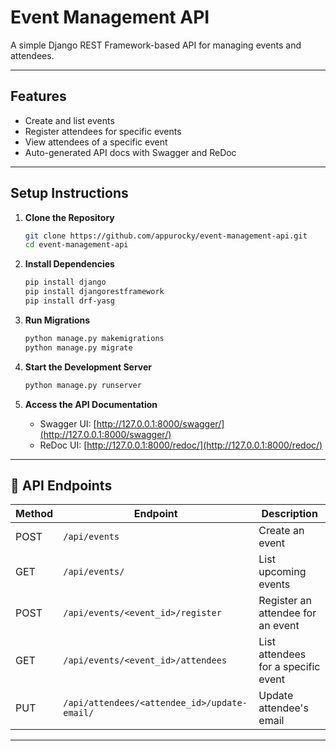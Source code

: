 #  Event Management API

A simple Django REST Framework-based API for managing events and attendees.

---

## Features

* Create and list events
* Register attendees for specific events
* View attendees of a specific event
* Auto-generated API docs with Swagger and ReDoc

---

##  Setup Instructions

1. **Clone the Repository**

   ```bash
   git clone https://github.com/appurocky/event-management-api.git
   cd event-management-api
   ```

2. **Install Dependencies**

   ```bash
   pip install django
   pip install djangorestframework
   pip install drf-yasg
   ```

3. **Run Migrations**

   ```bash
   python manage.py makemigrations
   python manage.py migrate
   ```

4. **Start the Development Server**

   ```bash
   python manage.py runserver
   ```

5. **Access the API Documentation**

   * Swagger UI: [http://127.0.0.1:8000/swagger/](http://127.0.0.1:8000/swagger/)
   * ReDoc UI: [http://127.0.0.1:8000/redoc/](http://127.0.0.1:8000/redoc/)

---

## 📌 API Endpoints

| Method | Endpoint                                     | Description                         |
| ------ | -------------------------------------------- | ----------------------------------- |
| POST   | `/api/events`                                | Create an event                     |
| GET    | `/api/events/`                               | List upcoming events                |
| POST   | `/api/events/<event_id>/register`            | Register an attendee for an event   |
| GET    | `/api/events/<event_id>/attendees`           | List attendees for a specific event |
| PUT    | `/api/attendees/<attendee_id>/update-email/` | Update attendee's email             |

---

